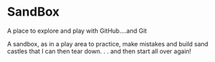 # SandBox
A place to explore and play with GitHub....and Git

A sandbox, as in a play area to practice, make mistakes and build sand castles that I can then tear down. . . and then start all over again!

